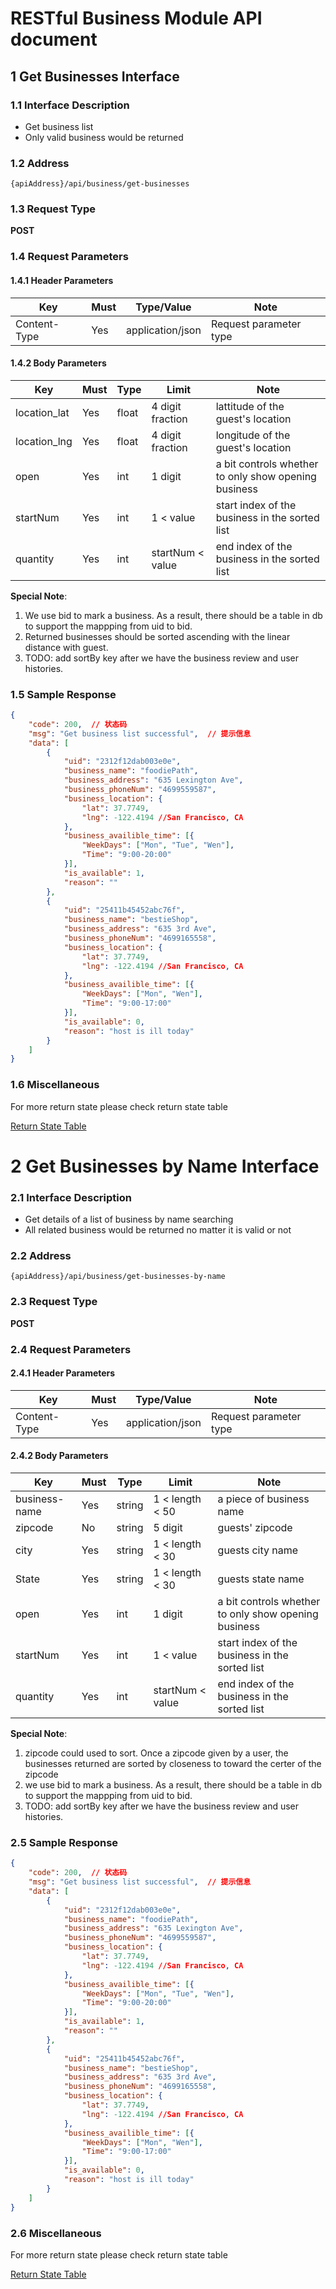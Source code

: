 # RESTful Business Module API document



## 1 Get Businesses Interface 

### 1.1 Interface Description    

- Get business list
- Only valid business would be returned

### 1.2 Address  

`{apiAddress}/api/business/get-businesses`

### 1.3 Request Type  

**POST**  

### 1.4 Request Parameters  

#### 1.4.1 Header Parameters  

| Key       | Must | Type/Value      | Note         |
| ------------ | ---- | ---------------- | ------------ |
| Content-Type | Yes   | application/json | Request parameter type |

#### 1.4.2 Body Parameters  

| Key    | Must | Type   | Limit        | Note     |
| --------- | ---- | ------ | --------------- | -------- |
| location_lat   | Yes | float | 4 digit fraction |  lattitude of the guest's location  |
| location_lng   | Yes | float | 4 digit fraction |  longitude of the guest's location  |
| open | Yes | int | 1 digit | a bit controls whether to only show opening business |
| startNum | Yes | int | 1 < value | start index of the business in the sorted list |
| quantity   | Yes | int | startNum < value | end index of the business in the sorted list |


**Special Note**:
1. We use bid to mark a business. As a result, there should be a table in db to support the mappping from uid to bid.
2. Returned businesses should be sorted ascending with the linear distance with guest.
3. TODO: add sortBy key after we have the business review and user histories.
​    

### 1.5 Sample Response

```json
{
    "code": 200,  // 状态码
    "msg": "Get business list successful",  // 提示信息
    "data": [
        {
            "uid": "2312f12dab003e0e",
            "business_name": "foodiePath",
            "business_address": "635 Lexington Ave",
            "business_phoneNum": "4699559587",
            "business_location": {
                "lat": 37.7749,
                "lng": -122.4194 //San Francisco, CA
            },
            "business_availible_time": [{
                "WeekDays": ["Mon", "Tue", "Wen"],
                "Time": "9:00-20:00"
            }],
            "is_available": 1,
            "reason": ""
        },
        {
            "uid": "25411b45452abc76f",
            "business_name": "bestieShop",
            "business_address": "635 3rd Ave",
            "business_phoneNum": "4699165558",
            "business_location": {
                "lat": 37.7749,
                "lng": -122.4194 //San Francisco, CA
            },
            "business_availible_time": [{
                "WeekDays": ["Mon", "Wen"],
                "Time": "9:00-17:00"
            }],
            "is_available": 0,
            "reason": "host is ill today"
        }
    ] 
}
```

### 1.6 Miscellaneous  

For more return state please check return state table  

[Return State Table](URL/for/api/responseCode/table)  


# 2 Get Businesses by Name Interface 

### 2.1 Interface Description    

- Get details of a list of business by name searching
- All related business would be returned no matter it is valid or not

### 2.2 Address  

`{apiAddress}/api/business/get-businesses-by-name`

### 2.3 Request Type  

**POST**  

### 2.4 Request Parameters  

#### 2.4.1 Header Parameters  

| Key       | Must | Type/Value      | Note         |
| ------------ | ---- | ---------------- | ------------ |
| Content-Type | Yes   | application/json | Request parameter type |

#### 2.4.2 Body Parameters  

| Key    | Must | Type   | Limit        | Note     |
| --------- | ---- | ------ | --------------- | -------- |
| business-name   | Yes | string | 1 < length < 50  | a piece of business name |
| zipcode   | No | string | 5 digit |  guests' zipcode  |
| city   | Yes | string | 1 < length < 30 |  guests city name  |
| State   | Yes | string | 1 < length < 30 | guests state name |
| open | Yes | int | 1 digit | a bit controls whether to only show opening business |
| startNum | Yes | int | 1 < value | start index of the business in the sorted list |
| quantity   | Yes | int | startNum < value | end index of the business in the sorted list |


**Special Note**:
1. zipcode could used to sort. Once a zipcode given by a user, the businesses returned are sorted by closeness to toward the certer of the zipcode
2. we use bid to mark a business. As a result, there should be a table in db to support the mappping from uid to bid.
3. TODO: add sortBy key after we have the business review and user histories.
​    

### 2.5 Sample Response

```json
{
    "code": 200,  // 状态码
    "msg": "Get business list successful",  // 提示信息
    "data": [
        {
            "uid": "2312f12dab003e0e",
            "business_name": "foodiePath",
            "business_address": "635 Lexington Ave",
            "business_phoneNum": "4699559587",
            "business_location": {
                "lat": 37.7749,
                "lng": -122.4194 //San Francisco, CA
            },
            "business_availible_time": [{
                "WeekDays": ["Mon", "Tue", "Wen"],
                "Time": "9:00-20:00"
            }],
            "is_available": 1,
            "reason": ""
        },
        {
            "uid": "25411b45452abc76f",
            "business_name": "bestieShop",
            "business_address": "635 3rd Ave",
            "business_phoneNum": "4699165558",
            "business_location": {
                "lat": 37.7749,
                "lng": -122.4194 //San Francisco, CA
            },
            "business_availible_time": [{
                "WeekDays": ["Mon", "Wen"],
                "Time": "9:00-17:00"
            }],
            "is_available": 0,
            "reason": "host is ill today"
        }
    ] 
}
```

### 2.6 Miscellaneous  

For more return state please check return state table  

[Return State Table](URL/for/api/responseCode/table)  